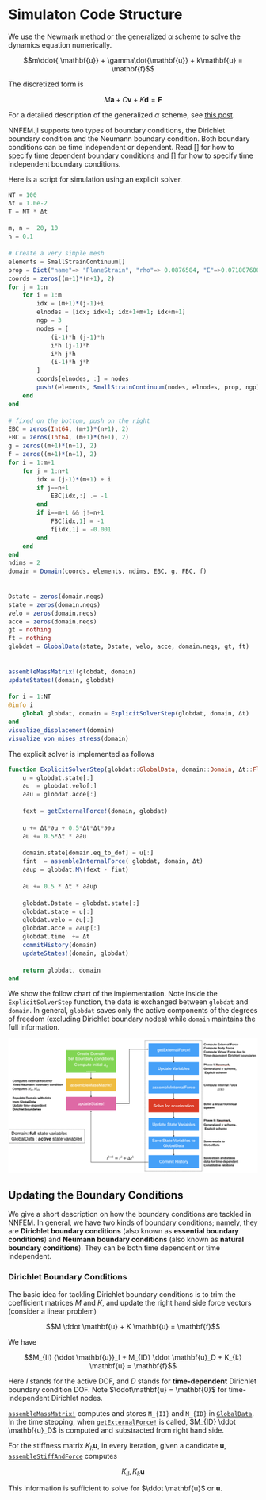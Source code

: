 # Simulaton Code Structure  

We use the Newmark method or the generalized $\alpha$ scheme to solve the dynamics equation numerically. 

$$m\ddot{ \mathbf{u}} + \gamma\dot{\mathbf{u}} + k\mathbf{u} = \mathbf{f}$$

The discretized form is 

$$M\mathbf{a} + C\mathbf v + K \mathbf d = \mathbf F$$

For a detailed description of the generalized $\alpha$ scheme, see [this post](https://kailaix.github.io/ADCME.jl/dev/alphascheme/). 


NNFEM.jl supports two types of boundary conditions, the Dirichlet boundary condition and the Neumann boundary condition. Both boundary conditions can be time independent or dependent. Read [] for how to specify time dependent boundary conditions and [] for how to specify time independent boundary conditions. 


Here is a script for simulation using an explicit solver. 
```julia
NT = 100
Δt = 1.0e-2
T = NT * Δt

m, n =  20, 10
h = 0.1

# Create a very simple mesh
elements = SmallStrainContinuum[]
prop = Dict("name"=> "PlaneStrain", "rho"=> 0.0876584, "E"=>0.07180760098, "nu"=>0.4)
coords = zeros((m+1)*(n+1), 2)
for j = 1:n
    for i = 1:m
        idx = (m+1)*(j-1)+i 
        elnodes = [idx; idx+1; idx+1+m+1; idx+m+1]
        ngp = 3
        nodes = [
            (i-1)*h (j-1)*h
            i*h (j-1)*h
            i*h j*h
            (i-1)*h j*h
        ]
        coords[elnodes, :] = nodes
        push!(elements, SmallStrainContinuum(nodes, elnodes, prop, ngp))
    end
end

# fixed on the bottom, push on the right
EBC = zeros(Int64, (m+1)*(n+1), 2)
FBC = zeros(Int64, (m+1)*(n+1), 2)
g = zeros((m+1)*(n+1), 2)
f = zeros((m+1)*(n+1), 2)
for i = 1:m+1
    for j = 1:n+1
        idx = (j-1)*(m+1) + i 
        if j==n+1
            EBC[idx,:] .= -1
        end
        if i==m+1 && j!=n+1
            FBC[idx,1] = -1
            f[idx,1] = -0.001
        end
    end
end
ndims = 2
domain = Domain(coords, elements, ndims, EBC, g, FBC, f)


Dstate = zeros(domain.neqs)
state = zeros(domain.neqs)
velo = zeros(domain.neqs)
acce = zeros(domain.neqs)
gt = nothing
ft = nothing
globdat = GlobalData(state, Dstate, velo, acce, domain.neqs, gt, ft)


assembleMassMatrix!(globdat, domain)
updateStates!(domain, globdat)

for i = 1:NT
@info i 
    global globdat, domain = ExplicitSolverStep(globdat, domain, Δt)
end
visualize_displacement(domain)
visualize_von_mises_stress(domain)
```

The explicit solver is implemented as follows

```julia
function ExplicitSolverStep(globdat::GlobalData, domain::Domain, Δt::Float64)
    u = globdat.state[:]
    ∂u  = globdat.velo[:]
    ∂∂u = globdat.acce[:]

    fext = getExternalForce!(domain, globdat)

    u += Δt*∂u + 0.5*Δt*Δt*∂∂u
    ∂u += 0.5*Δt * ∂∂u
    
    domain.state[domain.eq_to_dof] = u[:]
    fint  = assembleInternalForce( globdat, domain, Δt)
    ∂∂up = globdat.M\(fext - fint)

    ∂u += 0.5 * Δt * ∂∂up

    globdat.Dstate = globdat.state[:]
    globdat.state = u[:]
    globdat.velo = ∂u[:]
    globdat.acce = ∂∂up[:]
    globdat.time  += Δt
    commitHistory(domain)
    updateStates!(domain, globdat)

    return globdat, domain
end
```

We show the follow chart of the implementation. Note inside the `ExplicitSolverStep` function, the data is exchanged between `globdat` and `domain`. In general, `globdat` saves only the active components of the degrees of freedom (excluding Dirichlet boundary nodes) while `domain` maintains the full information. 



![image-20200409172855057](./assets/flowchart.png)

## Updating the Boundary Conditions

We give a short description on how the boundary conditions are tackled in NNFEM. In general, we have two kinds of boundary conditions; namely, they are **Dirichlet boundary conditions** (also known as **essential boundary conditions**) and **Neumann boundary conditions** (also known as **natural boundary conditions**). They can be both time dependent or time independent. 

### Dirichlet Boundary Conditions

The basic idea for tackling Dirichlet boundary conditions is to trim the coefficient matrices $M$ and $K$, and update the right hand side force vectors (consider a linear problem)

$$M \ddot \mathbf{u} + K \mathbf{u} = \mathbf{f}$$

We have

$$M_{II} {\ddot \mathbf{u}}_I + M_{ID} \ddot \mathbf{u}_D + K_{I:} \mathbf{u} = \mathbf{f}$$

Here $I$ stands for the active DOF, and $D$ stands for **time-dependent** Dirichlet boundary condition DOF. Note $\ddot\mathbf{u} = \mathbf{0}$ for time-independent Dirichlet nodes. 

[`assembleMassMatrix!`](@ref) computes and stores `M_{II}` and `M_{ID}` in [`GlobalData`](@ref). In the time stepping, when [`getExternalForce!`](@ref) is called, $M_{ID} \ddot \mathbf{u}_D$ is computed and substracted from right hand side. 

For the stiffness matrix $K_{I:} \mathbf{u}$, in every iteration, given a candidate $\mathbf{u}$, [`assembleStiffAndForce`](@ref) computes 

$$K_{II}, K_{I:} \mathbf{u}$$

This information is sufficient to solve for $\ddot \mathbf{u}$ or $\mathbf{u}$. 